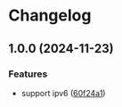 # Changelog

## 1.0.0 (2024-11-23)


### Features

* support ipv6 ([60f24a1](https://github.com/soerenschneider/tunnelguard/commit/60f24a11c5f9ecc233cc659456c12fe400e26351))
